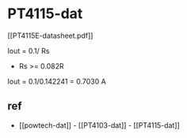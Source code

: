 
# PT4115-dat 

[[PT4115E-datasheet.pdf]]


Iout = 0.1/ Rs 

- Rs >= 0.082R

Iout = 0.1/0.142241 = 0.7030 A 


## ref 

- [[powtech-dat]] - [[PT4103-dat]] - [[PT4115-dat]]